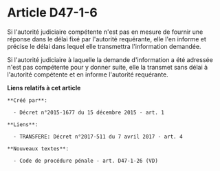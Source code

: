 # Article D47-1-6

Si l'autorité judiciaire compétente n'est pas en mesure de fournir une réponse dans le délai fixé par l'autorité requérante,
elle l'en informe et précise le délai dans lequel elle transmettra l'information demandée.

Si l'autorité judiciaire à laquelle la demande d'information a été adressée n'est pas compétente pour y donner suite, elle la
transmet sans délai à l'autorité compétente et en informe l'autorité requérante.

**Liens relatifs à cet article**

	**Créé par**:

	  - Décret n°2015-1677 du 15 décembre 2015 - art. 1

	**Liens**:

	  - TRANSFERE: Décret n°2017-511 du 7 avril 2017 - art. 4

	**Nouveaux textes**:

	  - Code de procédure pénale - art. D47-1-26 (VD)
